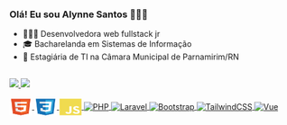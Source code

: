 ### Olá! Eu sou Alynne Santos 👩🏻‍🦰

<ul>
  <li>👩🏻‍💻 Desenvolvedora web fullstack jr</li>
  <li>🎓 Bacharelanda em Sistemas de Informação</li>
  <li>💼 Estagiária de TI na Câmara Municipal de Parnamirim/RN</li>
</ul>

##

<div>
  <a href="https://github.com/alynnesantos">
  <img height="180em" src="https://github-readme-stats.vercel.app/api?username=alynnesantos&show_icons=true&theme=dark"/>
  <img height="180em" src="https://github-readme-stats.vercel.app/api/top-langs/?username=alynnesantos&layout=compact&langs_count=16&theme=dark"/>
</div>

<div style="display: inline_block"><br>
  <img align="center" alt="HTML" height="30" width="40" src="https://raw.githubusercontent.com/devicons/devicon/master/icons/html5/html5-original.svg">
  <img align="center" alt="CSS" height="30" width="40" src="https://raw.githubusercontent.com/devicons/devicon/master/icons/css3/css3-original.svg">
  <img align="center" alt="Js" height="30" width="40" src="https://raw.githubusercontent.com/devicons/devicon/master/icons/javascript/javascript-plain.svg">
  <img align="center" alt="PHP" height="35" width="45" src="https://cdn.jsdelivr.net/gh/devicons/devicon@latest/icons/php/php-original.svg">
  <img align="center" alt="Laravel" height="30" width="40" src="https://cdn.jsdelivr.net/gh/devicons/devicon@latest/icons/laravel/laravel-original.svg">
  <img align="center" alt="Bootstrap" height="30" width="40" src="https://cdn.jsdelivr.net/gh/devicons/devicon@latest/icons/bootstrap/bootstrap-original.svg">
  <img align="center" alt="TailwindCSS" height="30" width="40" src="https://cdn.jsdelivr.net/gh/devicons/devicon@latest/icons/tailwindcss/tailwindcss-original.svg">      
  <img align="center" alt="Vue" height="25" width="35" src="https://cdn.jsdelivr.net/gh/devicons/devicon@latest/icons/vuejs/vuejs-original.svg">
</div>
  
